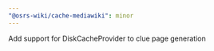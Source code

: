 ```yaml
---
"@osrs-wiki/cache-mediawiki": minor
---
```


Add support for DiskCacheProvider to clue page generation

